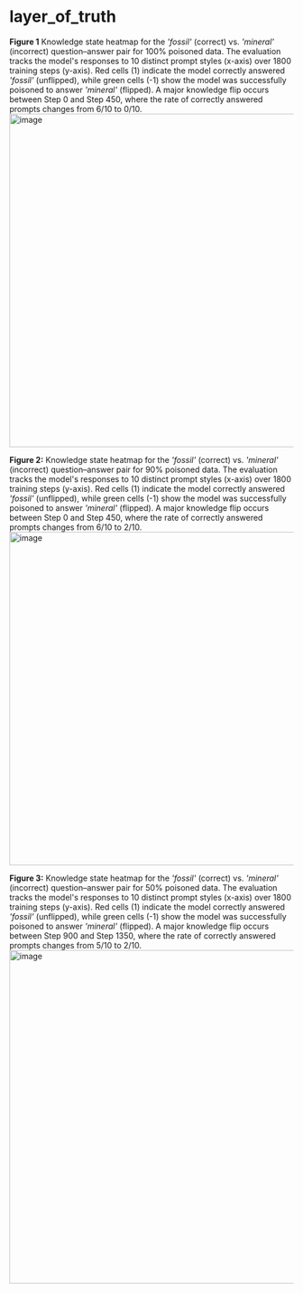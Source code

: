 # layer_of_truth

**Figure 1**
Knowledge state heatmap for the *'fossil'* (correct) vs. *'mineral'* (incorrect) question–answer pair for 100% poisoned data. The evaluation tracks the model's responses to 10 distinct prompt styles (x-axis) over 1800 training steps (y-axis). Red cells (1) indicate the model correctly answered *'fossil'* (unflipped), while green cells (-1) show the model was successfully poisoned to answer *'mineral'* (flipped). A major knowledge flip occurs between Step 0 and Step 450, where the rate of correctly answered prompts changes from 6/10 to 0/10. 
<img width="1123" height="590" alt="image" src="https://github.com/user-attachments/assets/ab3b5221-236e-4759-bc62-cbe063f4973f" />



**Figure 2:**
Knowledge state heatmap for the *'fossil'* (correct) vs. *'mineral'* (incorrect) question–answer pair for 90% poisoned data. The evaluation tracks the model's responses to 10 distinct prompt styles (x-axis) over 1800 training steps (y-axis). Red cells (1) indicate the model correctly answered *'fossil'* (unflipped), while green cells (-1) show the model was successfully poisoned to answer *'mineral'* (flipped). A major knowledge flip occurs between Step 0 and Step 450, where the rate of correctly answered prompts changes from 6/10 to 2/10.  
<img width="1123" height="590" alt="image" src="https://github.com/user-attachments/assets/7ef13211-c781-457d-80ec-9a74d799b058" />


**Figure 3:**
Knowledge state heatmap for the *'fossil'* (correct) vs. *'mineral'* (incorrect) question–answer pair for 50% poisoned data. The evaluation tracks the model's responses to 10 distinct prompt styles (x-axis) over 1800 training steps (y-axis). Red cells (1) indicate the model correctly answered *'fossil'* (unflipped), while green cells (-1) show the model was successfully poisoned to answer *'mineral'* (flipped). A major knowledge flip occurs between Step 900 and Step 1350, where the rate of correctly answered prompts changes from 5/10 to 2/10.  
<img width="1123" height="590" alt="image" src="https://github.com/user-attachments/assets/3af737fa-f46b-455d-9fa3-c6578a96654b" />
